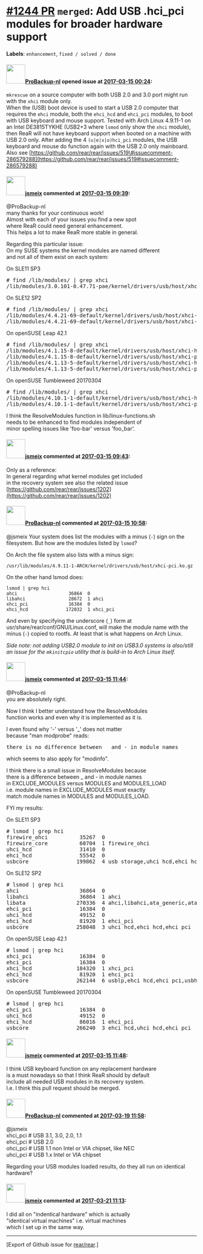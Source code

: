 [\#1244 PR](https://github.com/rear/rear/pull/1244) `merged`: Add USB .hci\_pci modules for broader hardware support
====================================================================================================================

**Labels**: `enhancement`, `fixed / solved / done`

#### <img src="https://avatars.githubusercontent.com/u/515451?u=4f985fa15d087babc5049c337be90b42b56c8b8b&v=4" width="50">[ProBackup-nl](https://github.com/ProBackup-nl) opened issue at [2017-03-15 00:24](https://github.com/rear/rear/pull/1244):

`mkrescue` on a source computer with both USB 2.0 and 3.0 port might run
with the `xhci` module only.  
When the (USB) boot device is used to start a USB 2.0 computer that
requires the `ehci` module, both the `ehci_hcd` and `ehci_pci` modules,
to boot with USB keyboard and mouse support. Tested with Arch Linux
4.9.11-1 on an Intel DE3815TYKHE (USB2+3 where `lsmod` only show the
`xhci` module), then ReaR will not have keyboard support when booted on
a machine with USB 2.0 only. After adding the 4 `(u|e|x|o)hci_pci`
modules, the USB keyboard and mouse do function again with the USB 2.0
only mainboard. Also see
[https://github.com/rear/rear/issues/519\#issuecomment-286579288](https://github.com/rear/rear/issues/519#issuecomment-286579288)

#### <img src="https://avatars.githubusercontent.com/u/1788608?u=925fc54e2ce01551392622446ece427f51e2f0ce&v=4" width="50">[jsmeix](https://github.com/jsmeix) commented at [2017-03-15 09:39](https://github.com/rear/rear/pull/1244#issuecomment-286689749):

@ProBackup-nl  
many thanks for your continuous work!  
Almost with each of your issues you find a new spot  
where ReaR could need general enhancement.  
This helps a lot to make ReaR more stable in general.

Regarding this particular issue:  
On my SUSE systems the kernel modules are named different  
and not all of them exist on each system:

On SLE11 SP3

<pre>
# find /lib/modules/ | grep xhci
/lib/modules/3.0.101-0.47.71-pae/kernel/drivers/usb/host/xhci-hcd.ko
</pre>

On SLE12 SP2

<pre>
# find /lib/modules/ | grep xhci
/lib/modules/4.4.21-69-default/kernel/drivers/usb/host/xhci-hcd.ko
/lib/modules/4.4.21-69-default/kernel/drivers/usb/host/xhci-pci.ko
</pre>

On openSUSE Leap 42.1

<pre>
# find /lib/modules/ | grep xhci    
/lib/modules/4.1.15-8-default/kernel/drivers/usb/host/xhci-hcd.ko
/lib/modules/4.1.15-8-default/kernel/drivers/usb/host/xhci-pci.ko
/lib/modules/4.1.13-5-default/kernel/drivers/usb/host/xhci-hcd.ko
/lib/modules/4.1.13-5-default/kernel/drivers/usb/host/xhci-pci.ko
</pre>

On openSUSE Tumbleweed 20170304

<pre>
# find /lib/modules/ | grep xhci
/lib/modules/4.10.1-1-default/kernel/drivers/usb/host/xhci-hcd.ko
/lib/modules/4.10.1-1-default/kernel/drivers/usb/host/xhci-pci.ko
</pre>

I think the ResolveModules function in lib/linux-functions.sh  
needs to be enhanced to find modules independent of  
minor spelling issues like 'foo-bar' versus 'foo\_bar'.

#### <img src="https://avatars.githubusercontent.com/u/1788608?u=925fc54e2ce01551392622446ece427f51e2f0ce&v=4" width="50">[jsmeix](https://github.com/jsmeix) commented at [2017-03-15 09:43](https://github.com/rear/rear/pull/1244#issuecomment-286690875):

Only as a reference:  
In general regarding what kernel modules get included  
in the recovery system see also the related issue  
[https://github.com/rear/rear/issues/1202](https://github.com/rear/rear/issues/1202)

#### <img src="https://avatars.githubusercontent.com/u/515451?u=4f985fa15d087babc5049c337be90b42b56c8b8b&v=4" width="50">[ProBackup-nl](https://github.com/ProBackup-nl) commented at [2017-03-15 10:58](https://github.com/rear/rear/pull/1244#issuecomment-286708604):

@jsmeix Your system does list the modules with a minus (`-`) sign on the
filesystem. But how are the modules listed by `lsmod`?

On Arch the file system also lists with a minus sign:

    /usr/lib/modules/4.9.11-1-ARCH/kernel/drivers/usb/host/xhci-pci.ko.gz

On the other hand lsmod does:

    lsmod | grep hci
    ahci                   36864  0
    libahci                28672  1 ahci
    xhci_pci               16384  0
    xhci_hcd              172032  1 xhci_pci

And even by specifying the underscore (`_`) form at
usr/share/rear/conf/GNU/Linux.conf, will make the module name with the
minus (`-`) copied to rootfs. At least that is what happens on Arch
Linux.

*Side note: not adding USB2.0 module to init on USB3.0 systems is
also/still an issue for the `mkinitcpio` utility that is build-in to
Arch Linux itself.*

#### <img src="https://avatars.githubusercontent.com/u/1788608?u=925fc54e2ce01551392622446ece427f51e2f0ce&v=4" width="50">[jsmeix](https://github.com/jsmeix) commented at [2017-03-15 11:44](https://github.com/rear/rear/pull/1244#issuecomment-286718122):

@ProBackup-nl  
you are absolutely right.

Now I think I better understand how the ResolveModules  
function works and even why it is implemented as it is.

I even found why '-' versus '\_' does not matter  
because "man modprobe" reads:

<pre>
there is no difference between _ and - in module names
</pre>

which seems to also apply for "modinfo".

I think there is a small issue in ResolveModules because  
there is a difference between \_ and - in module names  
in EXCLUDE\_MODULES versus MODULES and MODULES\_LOAD  
i.e. module names in EXCLUDE\_MODULES must exactly  
match module names in MODULES and MODULES\_LOAD.

FYI my results:

On SLE11 SP3

<pre>
# lsmod | grep hci
firewire_ohci          35267  0 
firewire_core          60704  1 firewire_ohci
uhci_hcd               31410  0 
ehci_hcd               55542  0 
usbcore               199862  4 usb_storage,uhci_hcd,ehci_hcd
</pre>

On SLE12 SP2

<pre>
# lsmod | grep hci
ahci                   36864  0 
libahci                36864  1 ahci
libata                270336  4 ahci,libahci,ata_generic,ata_piix
ehci_pci               16384  0 
uhci_hcd               49152  0 
ehci_hcd               81920  1 ehci_pci
usbcore               258048  3 uhci_hcd,ehci_hcd,ehci_pci
</pre>

On openSUSE Leap 42.1

<pre>
# lsmod | grep hci
xhci_pci               16384  0 
ehci_pci               16384  0 
xhci_hcd              184320  1 xhci_pci
ehci_hcd               81920  1 ehci_pci
usbcore               262144  6 usblp,ehci_hcd,ehci_pci,usbhid,xhci_hcd,xhci_pci
</pre>

On openSUSE Tumbleweed 20170304

<pre>
# lsmod | grep hci
ehci_pci               16384  0
uhci_hcd               49152  0
ehci_hcd               86016  1 ehci_pci
usbcore               266240  3 ehci_hcd,uhci_hcd,ehci_pci
</pre>

#### <img src="https://avatars.githubusercontent.com/u/1788608?u=925fc54e2ce01551392622446ece427f51e2f0ce&v=4" width="50">[jsmeix](https://github.com/jsmeix) commented at [2017-03-15 11:48](https://github.com/rear/rear/pull/1244#issuecomment-286718903):

I think USB keyboard function on any replacement hardware  
is a must nowadays so that I think ReaR should by default  
include all needed USB modules in its recovery system.  
I.e. I think this pull request should be merged.

#### <img src="https://avatars.githubusercontent.com/u/515451?u=4f985fa15d087babc5049c337be90b42b56c8b8b&v=4" width="50">[ProBackup-nl](https://github.com/ProBackup-nl) commented at [2017-03-19 11:58](https://github.com/rear/rear/pull/1244#issuecomment-287611658):

@jsmeix  
xhci\_pci \# USB 3.1, 3.0, 2.0, 1.1  
ehci\_pci \# USB 2.0  
ohci\_pci \# USB 1.1 non Intel or VIA chipset, like NEC  
uhci\_pci \# USB 1.x Intel or VIA chipset

Regarding your USB modules loaded results, do they all run on identical
hardware?

#### <img src="https://avatars.githubusercontent.com/u/1788608?u=925fc54e2ce01551392622446ece427f51e2f0ce&v=4" width="50">[jsmeix](https://github.com/jsmeix) commented at [2017-03-21 11:13](https://github.com/rear/rear/pull/1244#issuecomment-288047414):

I did all on "indentical hardware" which is actually  
"identical virtual machines" i.e. virtual machines  
which I set up in the same way.

------------------------------------------------------------------------

\[Export of Github issue for
[rear/rear](https://github.com/rear/rear).\]
